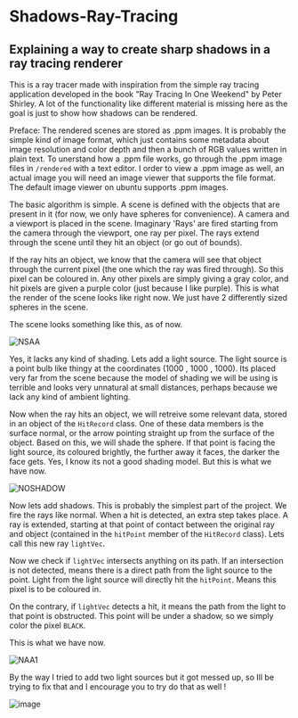 # Shadows-Ray-Tracing
## Explaining a way to create sharp shadows in a ray tracing renderer

This is a ray tracer made with inspiration from the simple ray tracing application developed in the book "Ray Tracing In One Weekend" by Peter Shirley.
A lot of the functionality like different material is missing here as the goal is just to show how shadows can be rendered.

Preface: The rendered scenes are stored as .ppm images. It is probably the simple kind of image format, which just contains some metadata about image resolution and color depth and then a bunch of RGB values written in plain text. To unerstand how a .ppm file works, go through the .ppm image files in ```/rendered``` with a text editor. I order to view a .ppm image as well, an actual image you will need an image viewer that supports the file format. The default image viewer on ubuntu supports .ppm images.

The basic algorithm is simple. A scene is defined with the objects that are present in it (for now, we only have spheres for convenience). A camera and a viewport is placed in the scene. Imaginary 'Rays' are fired starting from the camera through the viewport, one ray per pixel. The rays extend through the scene until they hit an object (or go out of bounds).

If the ray hits an object, we know that the camera will see that object through the current pixel (the one which the ray was fired through). So this pixel can be coloured in. Any other pixels are simply giving a gray color, and hit pixels are given a purple color (just because I like purple). This is what the render of the scene looks like right now. We just have 2 differently sized spheres in the scene.

The scene looks something like this, as of now.


![NSAA](https://github.com/Bruhout/Shadows-Ray-Tracing/assets/147948392/bf77168d-aca7-4a65-b53a-35520714b064)


Yes, it lacks any kind of shading. Lets add a light source.
The light source is a point bulb like thingy at the coordinates (1000 , 1000 , 1000). Its placed very far from the scene because the model of shading we will be using is terrible and looks very unnatural at small distances, perhaps because we lack any kind of ambient lighting.

Now when the ray hits an object, we will retreive some relevant data, stored in an object of the ```HitRecord``` class. One of these data members is the surface normal, or the arrow pointing straight up from the surface of the object.
Based on this, we will shade the sphere. If that point is facing the light source, its coloured brightly, the further away it faces, the darker the face gets.
Yes, I know its not a good shading model. But this is what we have now.


![NOSHADOW](https://github.com/Bruhout/Shadows-Ray-Tracing/assets/147948392/b5121f0b-e037-4fc1-906f-caecbf58ad41)


Now lets add shadows. This is probably the simplest part of the project.
We fire the rays like normal. When a hit is detected, an extra step takes place. A ray is extended, starting at that point of contact between the original ray and object (contained in the ```hitPoint``` member of the ```HitRecord``` class).
Lets call this new ray ```lightVec```.

Now we check if ```lightVec``` intersects anything on its path. If an intersection is not detected, means there is a direct path from the light source to the point. Light from the light source will directly hit the ```hitPoint```. Means this pixel is to be coloured in.

On the contrary, if ```lightVec``` detects a hit, it means the path from the light to that point is obstructed. This point will be under a shadow, so we simply color the pixel ```BLACK```.

This is what we have now.

![NAA1](https://github.com/Bruhout/Shadows-Ray-Tracing/assets/147948392/9c4c29a2-2ff3-4484-a5d7-e73176b6ad01)

By the way I tried to add two light sources but it got messed up, so Ill be trying to fix that and I encourage you to try do that as well !

![image](https://github.com/Bruhout/Shadows-Ray-Tracing/assets/147948392/73c1fbd0-c7b1-4f87-8288-f1c60b39c129)


